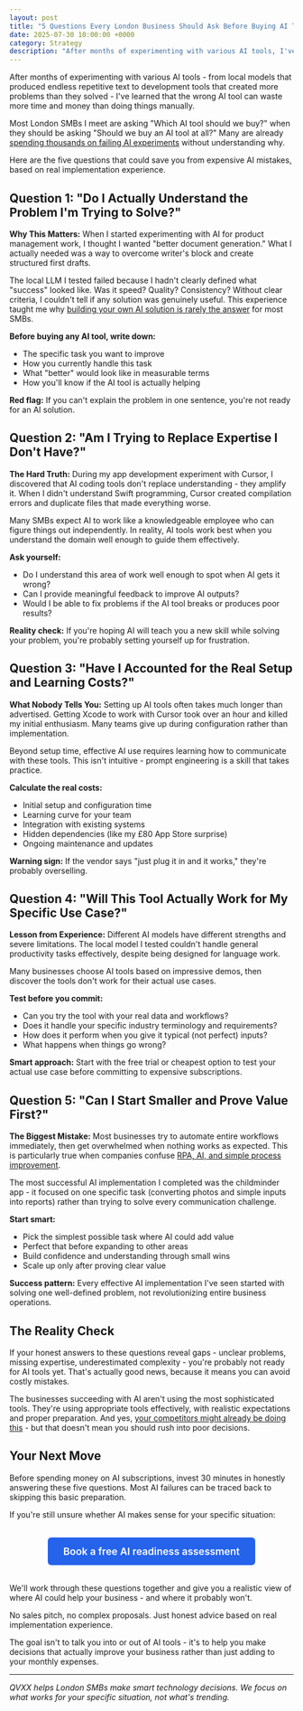 ```yaml
---
layout: post
title: "5 Questions Every London Business Should Ask Before Buying AI Tools"
date: 2025-07-30 10:00:00 +0000
category: Strategy
description: "After months of experimenting with various AI tools, I've learned that the wrong AI tool can waste more time and money than doing things manually."
---
```


After months of experimenting with various AI tools - from local models that produced endless repetitive text to development tools that created more problems than they solved - I've learned that the wrong AI tool can waste more time and money than doing things manually.

Most London SMBs I meet are asking "Which AI tool should we buy?" when they should be asking "Should we buy an AI tool at all?" Many are already [spending thousands on failing AI experiments](/blog/2025/01/30/why-your-2k-month-ai-experiment-is-failing/) without understanding why.

Here are the five questions that could save you from expensive AI mistakes, based on real implementation experience.

## Question 1: "Do I Actually Understand the Problem I'm Trying to Solve?"

**Why This Matters:** When I started experimenting with AI for product management work, I thought I wanted "better document generation." What I actually needed was a way to overcome writer's block and create structured first drafts.

The local LLM I tested failed because I hadn't clearly defined what "success" looked like. Was it speed? Quality? Consistency? Without clear criteria, I couldn't tell if any solution was genuinely useful. This experience taught me why [building your own AI solution is rarely the answer](/blog/2025/08/01/chatgpt-vs-building-your-own/) for most SMBs.

**Before buying any AI tool, write down:**
- The specific task you want to improve
- How you currently handle this task
- What "better" would look like in measurable terms
- How you'll know if the AI tool is actually helping

**Red flag:** If you can't explain the problem in one sentence, you're not ready for an AI solution.

## Question 2: "Am I Trying to Replace Expertise I Don't Have?"

**The Hard Truth:** During my app development experiment with Cursor, I discovered that AI coding tools don't replace understanding - they amplify it. When I didn't understand Swift programming, Cursor created compilation errors and duplicate files that made everything worse.

Many SMBs expect AI to work like a knowledgeable employee who can figure things out independently. In reality, AI tools work best when you understand the domain well enough to guide them effectively.

**Ask yourself:**
- Do I understand this area of work well enough to spot when AI gets it wrong?
- Can I provide meaningful feedback to improve AI outputs?
- Would I be able to fix problems if the AI tool breaks or produces poor results?

**Reality check:** If you're hoping AI will teach you a new skill while solving your problem, you're probably setting yourself up for frustration.

## Question 3: "Have I Accounted for the Real Setup and Learning Costs?"

**What Nobody Tells You:** Setting up AI tools often takes much longer than advertised. Getting Xcode to work with Cursor took over an hour and killed my initial enthusiasm. Many teams give up during configuration rather than implementation.

Beyond setup time, effective AI use requires learning how to communicate with these tools. This isn't intuitive - prompt engineering is a skill that takes practice.

**Calculate the real costs:**
- Initial setup and configuration time
- Learning curve for your team
- Integration with existing systems
- Hidden dependencies (like my £80 App Store surprise)
- Ongoing maintenance and updates

**Warning sign:** If the vendor says "just plug it in and it works," they're probably overselling.

## Question 4: "Will This Tool Actually Work for My Specific Use Case?"

**Lesson from Experience:** Different AI models have different strengths and severe limitations. The local model I tested couldn't handle general productivity tasks effectively, despite being designed for language work.

Many businesses choose AI tools based on impressive demos, then discover the tools don't work for their actual use cases.

**Test before you commit:**
- Can you try the tool with your real data and workflows?
- Does it handle your specific industry terminology and requirements?
- How does it perform when you give it typical (not perfect) inputs?
- What happens when things go wrong?

**Smart approach:** Start with the free trial or cheapest option to test your actual use case before committing to expensive subscriptions.

## Question 5: "Can I Start Smaller and Prove Value First?"

**The Biggest Mistake:** Most businesses try to automate entire workflows immediately, then get overwhelmed when nothing works as expected. This is particularly true when companies confuse [RPA, AI, and simple process improvement](/blog/2025/08/02/rpa-vs-ai-vs-getting-work-done/).

The most successful AI implementation I completed was the childminder app - it focused on one specific task (converting photos and simple inputs into reports) rather than trying to solve every communication challenge.

**Start smart:**
- Pick the simplest possible task where AI could add value
- Perfect that before expanding to other areas
- Build confidence and understanding through small wins
- Scale up only after proving clear value

**Success pattern:** Every effective AI implementation I've seen started with solving one well-defined problem, not revolutionizing entire business operations.

## The Reality Check

If your honest answers to these questions reveal gaps - unclear problems, missing expertise, underestimated complexity - you're probably not ready for AI tools yet. That's actually good news, because it means you can avoid costly mistakes.

The businesses succeeding with AI aren't using the most sophisticated tools. They're using appropriate tools effectively, with realistic expectations and proper preparation. And yes, [your competitors might already be doing this](/blog/2025/08/03/is-your-london-competitor-already-using-ai/) - but that doesn't mean you should rush into poor decisions.

## Your Next Move

Before spending money on AI subscriptions, invest 30 minutes in honestly answering these five questions. Most AI failures can be traced back to skipping this basic preparation.

If you're still unsure whether AI makes sense for your specific situation:

<div style="text-align: center; margin: 2rem 0;">
    <a href="https://calendar.app.google/FEpevxQTJxqaTzTPA" class="cta-button primary" style="display: inline-block; background: #2563eb; color: #fff; padding: 14px 28px; border-radius: 6px; text-decoration: none; font-weight: 600; font-size: 1.1rem;">Book a free AI readiness assessment</a>
</div>

We'll work through these questions together and give you a realistic view of where AI could help your business - and where it probably won't.

No sales pitch, no complex proposals. Just honest advice based on real implementation experience.

The goal isn't to talk you into or out of AI tools - it's to help you make decisions that actually improve your business rather than just adding to your monthly expenses.

---

*QVXX helps London SMBs make smart technology decisions. We focus on what works for your specific situation, not what's trending.*